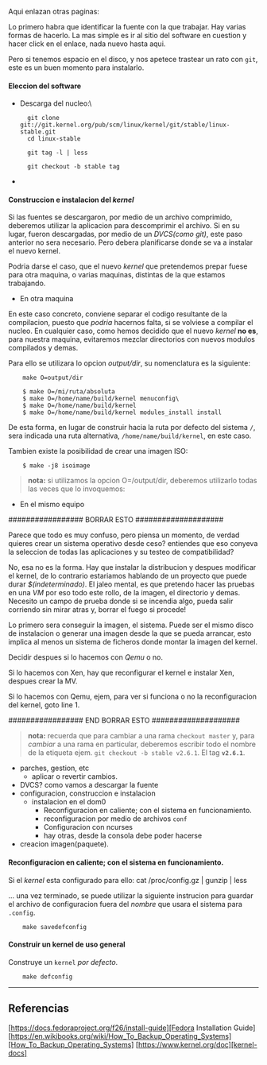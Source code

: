 Aqui enlazan otras paginas:

Lo primero habra que identificar la fuente con la que trabajar. Hay varias formas de
hacerlo. La mas simple es ir al sitio del software en cuestion y hacer click en el 
enlace, nada nuevo hasta aqui.

Pero si tenemos espacio en el disco, y nos apetece trastear un rato con `git`, este es
un buen momento para instalarlo.

#### Eleccion del software

- Descarga del nucleo:\

		git clone git://git.kernel.org/pub/scm/linux/kernel/git/stable/linux-stable.git
		cd linux-stable
		
		git tag -l | less
		
		git checkout -b stable tag

- 


#### Construccion e instalacion del _kernel_

Si las fuentes se descargaron, por medio  de un archivo comprimido, deberemos
utilizar la aplicacion para descomprimir el archivo.
Si en su lugar, fueron descargadas, por medio de un _DVCS(como git)_, este paso 
anterior no sera necesario. Pero debera planificarse donde se va a instalar el nuevo
kernel.

Podria darse el caso, que el nuevo  _kernel_ que pretendemos prepar fuese para 
otra maquina, o varias maquinas, distintas de la que estamos trabajando.

- En otra maquina

En este caso concreto, conviene separar el codigo resultante de la compilacion,
puesto que _podria_ hacernos falta, si se volviese a compilar el nucleo.
En cualquier caso, como hemos decidido que el nuevo _kernel_ __no es__, para
nuestra maquina, evitaremos mezclar directorios con nuevos modulos compilados y
demas.

Para ello se utilizara lo opcion _output/dir_, su nomenclatura es la siguiente:

		make O=output/dir
		
		$ make O=/mi/ruta/absoluta
		$ make O=/home/name/build/kernel menuconfig\
		$ make O=/home/name/build/kernel
		$ make O=/home/name/build/kernel modules_install install


De esta forma, en lugar de construir hacia la ruta por defecto del sistema `/`,
sera indicada una ruta alternativa, `/home/name/build/kernel`, en este caso.


Tambien existe la posibilidad de crear una imagen ISO:

		$ make -j8 isoimage


> __nota:__ si utilizamos la opcion O=/output/dir, deberemos utilizarlo todas
> las veces que lo invoquemos:
		

- En el mismo equipo

################# BORRAR ESTO ####################

Parece que todo es muy confuso, pero piensa un momento, de verdad quieres crear
un sistema operativo desde ceso? entiendes que eso conyeva la seleccion de todas
las aplicaciones y su testeo de compatibilidad?

No, esa no es la forma. Hay que instalar la distribucion y despues modificar el kernel,
de lo contrario estariamos hablando de un proyecto que puede durar _$(indeterminado)_.
El jaleo mental, es que pretendo hacer las pruebas en una _VM_ por eso todo este rollo,
de la imagen, el directorio y demas. Necesito un campo de prueba donde si se incendia
algo, pueda salir corriendo sin mirar atras y, borrar el fuego si procede!

Lo primero sera conseguir la imagen, el sistema. Puede ser el mismo disco de instalacion
o generar una imagen desde la que se pueda arrancar, esto implica al menos un sistema
de ficheros donde montar la imagen del kernel.

Decidir despues si lo hacemos con _Qemu_ o no.

Si lo hacemos con Xen, hay que reconfigurar el kernel e instalar Xen, despues crear
la MV.

Si lo hacemos con Qemu, ejem, para ver si funciona o no la reconfiguracion del 
kernel, goto line 1.

################# END BORRAR ESTO ####################

> __nota:__ recuerda que para cambiar a una rama `checkout master` y, para
> _cambiar_ a una rama en particular, deberemos escribir todo el nombre de 
> la etiqueta ejem. `git checkout -b stable v2.6.1`. El tag __`v2.6.1`__.


- parches, gestion, etc
	- aplicar o revertir cambios.	
- DVCS? como vamos a descargar la fuente
- configuracion, construccion e instalacion
	- instalacion en el dom0
		- Reconfiguracion en caliente; con el sistema en funcionamiento.		
		- reconfiguracion por medio de archivos `conf` 
		- Configuracion con ncurses		 
		- hay otras, desde la consola debe poder hacerse
- creacion imagen(paquete).





#### Reconfiguracion en caliente; con el sistema en funcionamiento.

Si el _kernel_ esta configurado para ello:
		cat /proc/config.gz | gunzip | less

... una vez terminado, se puede utilizar la siguiente instrucion para
guardar el archivo de configuracion fuera del _nombre_ que usara el
sistema para `.config`.

		make savedefconfig
		
#### Construir un kernel de uso general

Construye un `kernel` _por defecto_.

		make defconfig
		
		
		
		
---

## Referencias

[https://docs.fedoraproject.org/f26/install-guide][Fedora Installation Guide]
[https://en.wikibooks.org/wiki/How_To_Backup_Operating_Systems][How_To_Backup_Operating_Systems]
[https://www.kernel.org/doc][kernel-docs]


